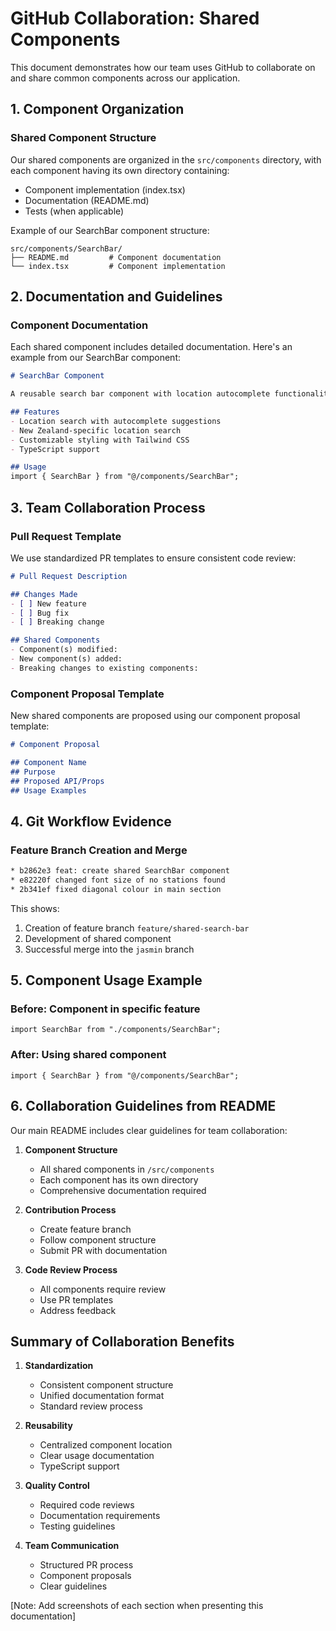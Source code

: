 # GitHub Collaboration: Shared Components

This document demonstrates how our team uses GitHub to collaborate on and share common components across our application.

## 1. Component Organization

### Shared Component Structure
Our shared components are organized in the `src/components` directory, with each component having its own directory containing:
- Component implementation (index.tsx)
- Documentation (README.md)
- Tests (when applicable)

Example of our SearchBar component structure:
```
src/components/SearchBar/
├── README.md         # Component documentation
└── index.tsx         # Component implementation
```

## 2. Documentation and Guidelines

### Component Documentation
Each shared component includes detailed documentation. Here's an example from our SearchBar component:

```markdown
# SearchBar Component

A reusable search bar component with location autocomplete functionality using Mapbox.

## Features
- Location search with autocomplete suggestions
- New Zealand-specific location search
- Customizable styling with Tailwind CSS
- TypeScript support

## Usage
import { SearchBar } from "@/components/SearchBar";
```

## 3. Team Collaboration Process

### Pull Request Template
We use standardized PR templates to ensure consistent code review:

```markdown
# Pull Request Description

## Changes Made
- [ ] New feature
- [ ] Bug fix
- [ ] Breaking change

## Shared Components
- Component(s) modified:
- New component(s) added:
- Breaking changes to existing components:
```

### Component Proposal Template
New shared components are proposed using our component proposal template:

```markdown
# Component Proposal

## Component Name
## Purpose
## Proposed API/Props
## Usage Examples
```

## 4. Git Workflow Evidence

### Feature Branch Creation and Merge
```bash
* b2862e3 feat: create shared SearchBar component
* e82220f changed font size of no stations found
* 2b341ef fixed diagonal colour in main section
```

This shows:
1. Creation of feature branch `feature/shared-search-bar`
2. Development of shared component
3. Successful merge into the `jasmin` branch

## 5. Component Usage Example

### Before: Component in specific feature
```tsx
import SearchBar from "./components/SearchBar";
```

### After: Using shared component
```tsx
import { SearchBar } from "@/components/SearchBar";
```

## 6. Collaboration Guidelines from README

Our main README includes clear guidelines for team collaboration:

1. **Component Structure**
   - All shared components in `/src/components`
   - Each component has its own directory
   - Comprehensive documentation required

2. **Contribution Process**
   - Create feature branch
   - Follow component structure
   - Submit PR with documentation

3. **Code Review Process**
   - All components require review
   - Use PR templates
   - Address feedback

## Summary of Collaboration Benefits

1. **Standardization**
   - Consistent component structure
   - Unified documentation format
   - Standard review process

2. **Reusability**
   - Centralized component location
   - Clear usage documentation
   - TypeScript support

3. **Quality Control**
   - Required code reviews
   - Documentation requirements
   - Testing guidelines

4. **Team Communication**
   - Structured PR process
   - Component proposals
   - Clear guidelines

[Note: Add screenshots of each section when presenting this documentation]
